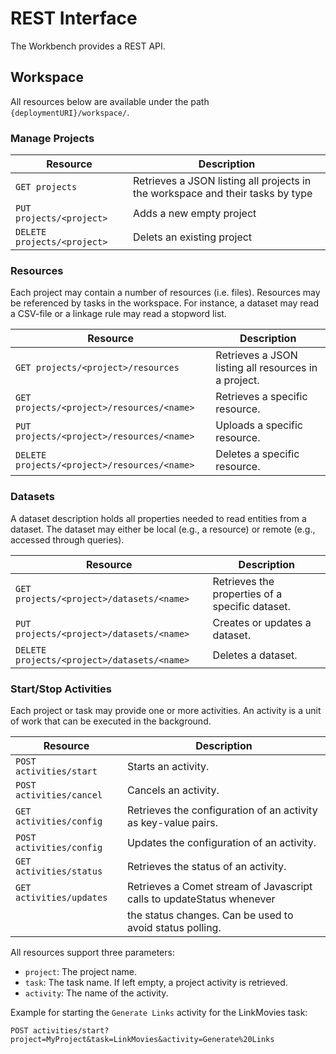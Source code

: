 # REST Interface

The Workbench provides a REST API.

## Workspace

All resources below are available under the path `{deploymentURI}/workspace/`.

### Manage Projects

| Resource                    | Description                                                                    |
| --------------------------- | ------------------------------------------------------------------------------ |
| `GET projects`              | Retrieves a JSON listing all projects in the workspace and their tasks by type |
| `PUT projects/<project>`    | Adds a new empty project                                                       |   
| `DELETE projects/<project>` | Delets an existing project                                                     |

### Resources

Each project may contain a number of resources (i.e. files). 
Resources may be referenced by tasks in the workspace.
For instance, a dataset may read a CSV-file or a linkage rule may read a stopword list.

| Resource                                      | Description                                          |
| --------------------------------------------- | ---------------------------------------------------- |
| `GET projects/<project>/resources `           | Retrieves a JSON listing all resources in a project. |
| `GET projects/<project>/resources/<name> `    | Retrieves a specific resource.                       |   
| `PUT projects/<project>/resources/<name> `    | Uploads a specific resource.                         |   
| `DELETE projects/<project>/resources/<name> ` | Deletes a specific resource.                         |   

### Datasets

A dataset description holds all properties needed to read entities from a dataset.
The dataset may either be local (e.g., a resource) or remote (e.g., accessed through queries).

| Resource                                     | Description                                     |
| -------------------------------------------- | ----------------------------------------------- |
| `GET projects/<project>/datasets/<name> `    | Retrieves the properties of a specific dataset. |   
| `PUT projects/<project>/datasets/<name> `    | Creates or updates a dataset.                   |   
| `DELETE projects/<project>/datasets/<name> ` | Deletes a dataset.                              |   

### Start/Stop Activities

Each project or task may provide one or more activities. An activity is a unit of work that can be executed in the background.

| Resource                  | Description                                                           |
| ------------------------- | --------------------------------------------------------------------- |
| `POST activities/start`   | Starts an activity.                                                   |
| `POST activities/cancel`  | Cancels an activity.                                                  |
| `GET activities/config`   | Retrieves the configuration of an activity as key-value pairs.        |
| `POST activities/config`  | Updates the configuration of an activity.                             |
| `GET activities/status`   | Retrieves the status of an activity.                                  |
| `GET activities/updates`  | Retrieves a Comet stream of Javascript calls to updateStatus whenever |
|                           | the status changes. Can be used to avoid status polling.              |

All resources support three parameters:

- `project`: The project name.
- `task`: The task name. If left empty, a project activity is retrieved.
- `activity`: The name of the activity.

Example for starting the `Generate Links` activity for the LinkMovies task:

    POST activities/start?project=MyProject&task=LinkMovies&activity=Generate%20Links
    
    